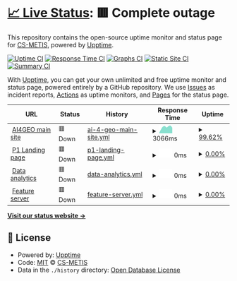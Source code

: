 # [📈 Live Status](https://demo.upptime.js.org): <!--live status--> **🟥 Complete outage**

This repository contains the open-source uptime monitor and status page for [CS-METIS](https://demo.upptime.js.org), powered by [Upptime](https://github.com/upptime/upptime).

[![Uptime CI](https://github.com/CS-METIS/p1-status-page/workflows/Uptime%20CI/badge.svg)](https://github.com/CS-METIS/p1-status-page/actions?query=workflow%3A%22Uptime+CI%22)
[![Response Time CI](https://github.com/CS-METIS/p1-status-page/workflows/Response%20Time%20CI/badge.svg)](https://github.com/CS-METIS/p1-status-page/actions?query=workflow%3A%22Response+Time+CI%22)
[![Graphs CI](https://github.com/CS-METIS/p1-status-page/workflows/Graphs%20CI/badge.svg)](https://github.com/CS-METIS/p1-status-page/actions?query=workflow%3A%22Graphs+CI%22)
[![Static Site CI](https://github.com/CS-METIS/p1-status-page/workflows/Static%20Site%20CI/badge.svg)](https://github.com/CS-METIS/p1-status-page/actions?query=workflow%3A%22Static+Site+CI%22)
[![Summary CI](https://github.com/CS-METIS/p1-status-page/workflows/Summary%20CI/badge.svg)](https://github.com/CS-METIS/p1-status-page/actions?query=workflow%3A%22Summary+CI%22)

With [Upptime](https://upptime.js.org), you can get your own unlimited and free uptime monitor and status page, powered entirely by a GitHub repository. We use [Issues](https://github.com/CS-METIS/p1-status-page/issues) as incident reports, [Actions](https://github.com/CS-METIS/p1-status-page/actions) as uptime monitors, and [Pages](https://demo.upptime.js.org) for the status page.

<!--start: status pages-->
<!-- This summary is generated by Upptime (https://github.com/upptime/upptime) -->
<!-- Do not edit this manually, your changes will be overwritten -->
<!-- prettier-ignore -->
| URL | Status | History | Response Time | Uptime |
| --- | ------ | ------- | ------------- | ------ |
| <img alt="" src="https://icons.duckduckgo.com/ip3/ai4geo.csgroup.eu.ico" height="13"> [AI4GEO main site](https://ai4geo.csgroup.eu/) | 🟥 Down | [ai-4-geo-main-site.yml](https://github.com/CS-METIS/p1-status-page/commits/HEAD/history/ai-4-geo-main-site.yml) | <details><summary><img alt="Response time graph" src="./graphs/ai-4-geo-main-site/response-time-week.png" height="20"> 3066ms</summary><br><a href="https://status.p1.csgroup.space/history/ai-4-geo-main-site"><img alt="Response time 2667" src="https://img.shields.io/endpoint?url=https%3A%2F%2Fraw.githubusercontent.com%2FCS-METIS%2Fp1-status-page%2FHEAD%2Fapi%2Fai-4-geo-main-site%2Fresponse-time.json"></a><br><a href="https://status.p1.csgroup.space/history/ai-4-geo-main-site"><img alt="24-hour response time 4486" src="https://img.shields.io/endpoint?url=https%3A%2F%2Fraw.githubusercontent.com%2FCS-METIS%2Fp1-status-page%2FHEAD%2Fapi%2Fai-4-geo-main-site%2Fresponse-time-day.json"></a><br><a href="https://status.p1.csgroup.space/history/ai-4-geo-main-site"><img alt="7-day response time 3066" src="https://img.shields.io/endpoint?url=https%3A%2F%2Fraw.githubusercontent.com%2FCS-METIS%2Fp1-status-page%2FHEAD%2Fapi%2Fai-4-geo-main-site%2Fresponse-time-week.json"></a><br><a href="https://status.p1.csgroup.space/history/ai-4-geo-main-site"><img alt="30-day response time 5206" src="https://img.shields.io/endpoint?url=https%3A%2F%2Fraw.githubusercontent.com%2FCS-METIS%2Fp1-status-page%2FHEAD%2Fapi%2Fai-4-geo-main-site%2Fresponse-time-month.json"></a><br><a href="https://status.p1.csgroup.space/history/ai-4-geo-main-site"><img alt="1-year response time 2718" src="https://img.shields.io/endpoint?url=https%3A%2F%2Fraw.githubusercontent.com%2FCS-METIS%2Fp1-status-page%2FHEAD%2Fapi%2Fai-4-geo-main-site%2Fresponse-time-year.json"></a></details> | <details><summary><a href="https://status.p1.csgroup.space/history/ai-4-geo-main-site">99.62%</a></summary><a href="https://status.p1.csgroup.space/history/ai-4-geo-main-site"><img alt="All-time uptime 99.50%" src="https://img.shields.io/endpoint?url=https%3A%2F%2Fraw.githubusercontent.com%2FCS-METIS%2Fp1-status-page%2FHEAD%2Fapi%2Fai-4-geo-main-site%2Fuptime.json"></a><br><a href="https://status.p1.csgroup.space/history/ai-4-geo-main-site"><img alt="24-hour uptime 97.33%" src="https://img.shields.io/endpoint?url=https%3A%2F%2Fraw.githubusercontent.com%2FCS-METIS%2Fp1-status-page%2FHEAD%2Fapi%2Fai-4-geo-main-site%2Fuptime-day.json"></a><br><a href="https://status.p1.csgroup.space/history/ai-4-geo-main-site"><img alt="7-day uptime 99.62%" src="https://img.shields.io/endpoint?url=https%3A%2F%2Fraw.githubusercontent.com%2FCS-METIS%2Fp1-status-page%2FHEAD%2Fapi%2Fai-4-geo-main-site%2Fuptime-week.json"></a><br><a href="https://status.p1.csgroup.space/history/ai-4-geo-main-site"><img alt="30-day uptime 99.01%" src="https://img.shields.io/endpoint?url=https%3A%2F%2Fraw.githubusercontent.com%2FCS-METIS%2Fp1-status-page%2FHEAD%2Fapi%2Fai-4-geo-main-site%2Fuptime-month.json"></a><br><a href="https://status.p1.csgroup.space/history/ai-4-geo-main-site"><img alt="1-year uptime 99.19%" src="https://img.shields.io/endpoint?url=https%3A%2F%2Fraw.githubusercontent.com%2FCS-METIS%2Fp1-status-page%2FHEAD%2Fapi%2Fai-4-geo-main-site%2Fuptime-year.json"></a></details>
| <img alt="" src="https://icons.duckduckgo.com/ip3/p1.csgroup.space.ico" height="13"> [P1 Landing page](https://p1.csgroup.space) | 🟥 Down | [p1-landing-page.yml](https://github.com/CS-METIS/p1-status-page/commits/HEAD/history/p1-landing-page.yml) | <details><summary><img alt="Response time graph" src="./graphs/p1-landing-page/response-time-week.png" height="20"> 0ms</summary><br><a href="https://status.p1.csgroup.space/history/p1-landing-page"><img alt="Response time 602" src="https://img.shields.io/endpoint?url=https%3A%2F%2Fraw.githubusercontent.com%2FCS-METIS%2Fp1-status-page%2FHEAD%2Fapi%2Fp1-landing-page%2Fresponse-time.json"></a><br><a href="https://status.p1.csgroup.space/history/p1-landing-page"><img alt="24-hour response time 0" src="https://img.shields.io/endpoint?url=https%3A%2F%2Fraw.githubusercontent.com%2FCS-METIS%2Fp1-status-page%2FHEAD%2Fapi%2Fp1-landing-page%2Fresponse-time-day.json"></a><br><a href="https://status.p1.csgroup.space/history/p1-landing-page"><img alt="7-day response time 0" src="https://img.shields.io/endpoint?url=https%3A%2F%2Fraw.githubusercontent.com%2FCS-METIS%2Fp1-status-page%2FHEAD%2Fapi%2Fp1-landing-page%2Fresponse-time-week.json"></a><br><a href="https://status.p1.csgroup.space/history/p1-landing-page"><img alt="30-day response time 0" src="https://img.shields.io/endpoint?url=https%3A%2F%2Fraw.githubusercontent.com%2FCS-METIS%2Fp1-status-page%2FHEAD%2Fapi%2Fp1-landing-page%2Fresponse-time-month.json"></a><br><a href="https://status.p1.csgroup.space/history/p1-landing-page"><img alt="1-year response time 601" src="https://img.shields.io/endpoint?url=https%3A%2F%2Fraw.githubusercontent.com%2FCS-METIS%2Fp1-status-page%2FHEAD%2Fapi%2Fp1-landing-page%2Fresponse-time-year.json"></a></details> | <details><summary><a href="https://status.p1.csgroup.space/history/p1-landing-page">0.00%</a></summary><a href="https://status.p1.csgroup.space/history/p1-landing-page"><img alt="All-time uptime 55.50%" src="https://img.shields.io/endpoint?url=https%3A%2F%2Fraw.githubusercontent.com%2FCS-METIS%2Fp1-status-page%2FHEAD%2Fapi%2Fp1-landing-page%2Fuptime.json"></a><br><a href="https://status.p1.csgroup.space/history/p1-landing-page"><img alt="24-hour uptime 0.00%" src="https://img.shields.io/endpoint?url=https%3A%2F%2Fraw.githubusercontent.com%2FCS-METIS%2Fp1-status-page%2FHEAD%2Fapi%2Fp1-landing-page%2Fuptime-day.json"></a><br><a href="https://status.p1.csgroup.space/history/p1-landing-page"><img alt="7-day uptime 0.00%" src="https://img.shields.io/endpoint?url=https%3A%2F%2Fraw.githubusercontent.com%2FCS-METIS%2Fp1-status-page%2FHEAD%2Fapi%2Fp1-landing-page%2Fuptime-week.json"></a><br><a href="https://status.p1.csgroup.space/history/p1-landing-page"><img alt="30-day uptime 0.00%" src="https://img.shields.io/endpoint?url=https%3A%2F%2Fraw.githubusercontent.com%2FCS-METIS%2Fp1-status-page%2FHEAD%2Fapi%2Fp1-landing-page%2Fuptime-month.json"></a><br><a href="https://status.p1.csgroup.space/history/p1-landing-page"><img alt="1-year uptime 26.59%" src="https://img.shields.io/endpoint?url=https%3A%2F%2Fraw.githubusercontent.com%2FCS-METIS%2Fp1-status-page%2FHEAD%2Fapi%2Fp1-landing-page%2Fuptime-year.json"></a></details>
| <img alt="" src="https://icons.duckduckgo.com/ip3/superset.p1.csgroup.space.ico" height="13"> [Data analytics](https://superset.p1.csgroup.space) | 🟥 Down | [data-analytics.yml](https://github.com/CS-METIS/p1-status-page/commits/HEAD/history/data-analytics.yml) | <details><summary><img alt="Response time graph" src="./graphs/data-analytics/response-time-week.png" height="20"> 0ms</summary><br><a href="https://status.p1.csgroup.space/history/data-analytics"><img alt="Response time 1188" src="https://img.shields.io/endpoint?url=https%3A%2F%2Fraw.githubusercontent.com%2FCS-METIS%2Fp1-status-page%2FHEAD%2Fapi%2Fdata-analytics%2Fresponse-time.json"></a><br><a href="https://status.p1.csgroup.space/history/data-analytics"><img alt="24-hour response time 0" src="https://img.shields.io/endpoint?url=https%3A%2F%2Fraw.githubusercontent.com%2FCS-METIS%2Fp1-status-page%2FHEAD%2Fapi%2Fdata-analytics%2Fresponse-time-day.json"></a><br><a href="https://status.p1.csgroup.space/history/data-analytics"><img alt="7-day response time 0" src="https://img.shields.io/endpoint?url=https%3A%2F%2Fraw.githubusercontent.com%2FCS-METIS%2Fp1-status-page%2FHEAD%2Fapi%2Fdata-analytics%2Fresponse-time-week.json"></a><br><a href="https://status.p1.csgroup.space/history/data-analytics"><img alt="30-day response time 0" src="https://img.shields.io/endpoint?url=https%3A%2F%2Fraw.githubusercontent.com%2FCS-METIS%2Fp1-status-page%2FHEAD%2Fapi%2Fdata-analytics%2Fresponse-time-month.json"></a><br><a href="https://status.p1.csgroup.space/history/data-analytics"><img alt="1-year response time 1231" src="https://img.shields.io/endpoint?url=https%3A%2F%2Fraw.githubusercontent.com%2FCS-METIS%2Fp1-status-page%2FHEAD%2Fapi%2Fdata-analytics%2Fresponse-time-year.json"></a></details> | <details><summary><a href="https://status.p1.csgroup.space/history/data-analytics">0.00%</a></summary><a href="https://status.p1.csgroup.space/history/data-analytics"><img alt="All-time uptime 57.07%" src="https://img.shields.io/endpoint?url=https%3A%2F%2Fraw.githubusercontent.com%2FCS-METIS%2Fp1-status-page%2FHEAD%2Fapi%2Fdata-analytics%2Fuptime.json"></a><br><a href="https://status.p1.csgroup.space/history/data-analytics"><img alt="24-hour uptime 0.00%" src="https://img.shields.io/endpoint?url=https%3A%2F%2Fraw.githubusercontent.com%2FCS-METIS%2Fp1-status-page%2FHEAD%2Fapi%2Fdata-analytics%2Fuptime-day.json"></a><br><a href="https://status.p1.csgroup.space/history/data-analytics"><img alt="7-day uptime 0.00%" src="https://img.shields.io/endpoint?url=https%3A%2F%2Fraw.githubusercontent.com%2FCS-METIS%2Fp1-status-page%2FHEAD%2Fapi%2Fdata-analytics%2Fuptime-week.json"></a><br><a href="https://status.p1.csgroup.space/history/data-analytics"><img alt="30-day uptime 0.00%" src="https://img.shields.io/endpoint?url=https%3A%2F%2Fraw.githubusercontent.com%2FCS-METIS%2Fp1-status-page%2FHEAD%2Fapi%2Fdata-analytics%2Fuptime-month.json"></a><br><a href="https://status.p1.csgroup.space/history/data-analytics"><img alt="1-year uptime 26.59%" src="https://img.shields.io/endpoint?url=https%3A%2F%2Fraw.githubusercontent.com%2FCS-METIS%2Fp1-status-page%2FHEAD%2Fapi%2Fdata-analytics%2Fuptime-year.json"></a></details>
| <img alt="" src="https://icons.duckduckgo.com/ip3/feature.p1.csgroup.space.ico" height="13"> [Feature server](https://feature.p1.csgroup.space/) | 🟥 Down | [feature-server.yml](https://github.com/CS-METIS/p1-status-page/commits/HEAD/history/feature-server.yml) | <details><summary><img alt="Response time graph" src="./graphs/feature-server/response-time-week.png" height="20"> 0ms</summary><br><a href="https://status.p1.csgroup.space/history/feature-server"><img alt="Response time 519" src="https://img.shields.io/endpoint?url=https%3A%2F%2Fraw.githubusercontent.com%2FCS-METIS%2Fp1-status-page%2FHEAD%2Fapi%2Ffeature-server%2Fresponse-time.json"></a><br><a href="https://status.p1.csgroup.space/history/feature-server"><img alt="24-hour response time 0" src="https://img.shields.io/endpoint?url=https%3A%2F%2Fraw.githubusercontent.com%2FCS-METIS%2Fp1-status-page%2FHEAD%2Fapi%2Ffeature-server%2Fresponse-time-day.json"></a><br><a href="https://status.p1.csgroup.space/history/feature-server"><img alt="7-day response time 0" src="https://img.shields.io/endpoint?url=https%3A%2F%2Fraw.githubusercontent.com%2FCS-METIS%2Fp1-status-page%2FHEAD%2Fapi%2Ffeature-server%2Fresponse-time-week.json"></a><br><a href="https://status.p1.csgroup.space/history/feature-server"><img alt="30-day response time 0" src="https://img.shields.io/endpoint?url=https%3A%2F%2Fraw.githubusercontent.com%2FCS-METIS%2Fp1-status-page%2FHEAD%2Fapi%2Ffeature-server%2Fresponse-time-month.json"></a><br><a href="https://status.p1.csgroup.space/history/feature-server"><img alt="1-year response time 511" src="https://img.shields.io/endpoint?url=https%3A%2F%2Fraw.githubusercontent.com%2FCS-METIS%2Fp1-status-page%2FHEAD%2Fapi%2Ffeature-server%2Fresponse-time-year.json"></a></details> | <details><summary><a href="https://status.p1.csgroup.space/history/feature-server">0.00%</a></summary><a href="https://status.p1.csgroup.space/history/feature-server"><img alt="All-time uptime 4.65%" src="https://img.shields.io/endpoint?url=https%3A%2F%2Fraw.githubusercontent.com%2FCS-METIS%2Fp1-status-page%2FHEAD%2Fapi%2Ffeature-server%2Fuptime.json"></a><br><a href="https://status.p1.csgroup.space/history/feature-server"><img alt="24-hour uptime 0.00%" src="https://img.shields.io/endpoint?url=https%3A%2F%2Fraw.githubusercontent.com%2FCS-METIS%2Fp1-status-page%2FHEAD%2Fapi%2Ffeature-server%2Fuptime-day.json"></a><br><a href="https://status.p1.csgroup.space/history/feature-server"><img alt="7-day uptime 0.00%" src="https://img.shields.io/endpoint?url=https%3A%2F%2Fraw.githubusercontent.com%2FCS-METIS%2Fp1-status-page%2FHEAD%2Fapi%2Ffeature-server%2Fuptime-week.json"></a><br><a href="https://status.p1.csgroup.space/history/feature-server"><img alt="30-day uptime 0.00%" src="https://img.shields.io/endpoint?url=https%3A%2F%2Fraw.githubusercontent.com%2FCS-METIS%2Fp1-status-page%2FHEAD%2Fapi%2Ffeature-server%2Fuptime-month.json"></a><br><a href="https://status.p1.csgroup.space/history/feature-server"><img alt="1-year uptime 0.00%" src="https://img.shields.io/endpoint?url=https%3A%2F%2Fraw.githubusercontent.com%2FCS-METIS%2Fp1-status-page%2FHEAD%2Fapi%2Ffeature-server%2Fuptime-year.json"></a></details>

<!--end: status pages-->

[**Visit our status website →**](https://demo.upptime.js.org)

## 📄 License

- Powered by: [Upptime](https://github.com/upptime/upptime)
- Code: [MIT](./LICENSE) © [CS-METIS](https://demo.upptime.js.org)
- Data in the `./history` directory: [Open Database License](https://opendatacommons.org/licenses/odbl/1-0/)
